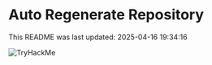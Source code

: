 # Auto Regenerate Repository

This README was last updated: 2025-04-16 19:34:16

 ![TryHackMe](https://tryhackme.com/badge/533634)